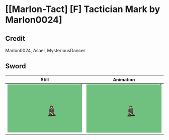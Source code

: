 # [\[Marlon-Tact\] \[F\] Tactician Mark by Marlon0024]

## Credit

Marlon0024, Asael, MysteriousDancer
	
## Sword

| Still | Animation |
| :---: | :-------: |
| ![Sword still](./Sword_000.png) | ![Sword animation](./Sword.gif) |
